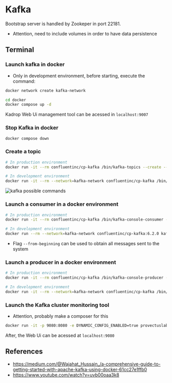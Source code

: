 # Kafka

Bootstrap server is handled by Zookeper in port 22181.

* Attention, need to include volumes in order to have data persistence

## Terminal

### Launch kafka in docker

* Only in development environment, before starting, execute the command:
```bash
docker network create kafka-network
```

```bash
cd docker
docker compose up -d
```

Kadrop Web Ui management tool can be acessed in `localhost:9007`

### Stop Kafka in docker

```bash
docker compose down
```



### Create a topic

```bash
# In production environment
docker run -it --rm confluentinc/cp-kafka /bin/kafka-topics --create --topic <TOPIC> --bootstrap-server <HOST_IP_ADDRESS>:29092

# In development environment
docker run -it --rm --network=kafka-network confluentinc/cp-kafka /bin/kafka-topics --create --topic hello-world --bootstrap-server 192.168.68.111:29092
```

![kafka possible commands](image.png)

### Launch a consumer in a docker environment

```bash
# In production environment
docker run -it --rm confluentinc/cp-kafka /bin/kafka-console-consumer --bootstrap-server <HOST_IP_ADDRESS>:29092 --topic <TOPIC>

# In development environment
docker run --rm --network=kafka-network confluentinc/cp-kafka:6.2.0 kafka-console-consumer --bootstrap-server 192.168.68.111:29092 --topic hello-world
```

* Flag `--from-beginning` can be used to obtain all messages sent to the system


### Launch a producer in a docker environment
```bash
# In production environment
docker run -it --rm confluentinc/cp-kafka /bin/kafka-console-producer --bootstrap-server <HOST_IP_ADDRESS>:29092 --topic <TOPIC>

# In development environment
docker run -it --rm --network=kafka-network confluentinc/cp-kafka /bin/kafka-console-producer --bootstrap-server 192.168.68.111:29092 --topic hello-world
```

### Launch the Kafka cluster monitoring tool

* Attention, probably make a composer for this

```bash
docker run -it -p 9080:8080 -e DYNAMIC_CONFIG_ENABLED=true provectuslabs/kafka-ui
```

After, the Web Ui can be acessed at `localhost:9080`

## References

* https://medium.com/@Wajahat_Hussain_/a-comprehensive-guide-to-getting-started-with-apache-kafka-using-docker-61cc27e1ffb0
* https://www.youtube.com/watch?v=uvb00oaa3k8